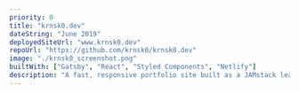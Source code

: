 ```yaml
---
priority: 0
title: "krnsk0.dev"
dateString: "June 2019"
deployedSiteUrl: "www.krnsk0.dev"
repoUrl: "https://github.com/krnsk0/krnsk0.dev"
image: "./krnsk0_screenshot.png"
builtWith: ["Gatsby", "React", "Styled Components", "Netlify"]
description: "A fast, responsive portfolio site built as a JAMstack learning project."
---
```

